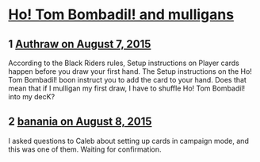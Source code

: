 # [Ho! Tom Bombadil! and mulligans](https://community.fantasyflightgames.com/topic/184484-ho-tom-bombadil-and-mulligans/)

## 1 [Authraw on August 7, 2015](https://community.fantasyflightgames.com/topic/184484-ho-tom-bombadil-and-mulligans/?do=findComment&comment=1725585)

According to the Black Riders rules, Setup instructions on Player cards happen before you draw your first hand. The Setup instructions on the Ho! Tom Bombadil! boon instruct you to add the card to your hand. Does that mean that if I mulligan my first draw, I have to shuffle Ho! Tom Bombadil! into my decK?

## 2 [banania on August 8, 2015](https://community.fantasyflightgames.com/topic/184484-ho-tom-bombadil-and-mulligans/?do=findComment&comment=1726624)

I asked questions to Caleb about setting up cards in campaign mode, and this was one of them. Waiting for confirmation.

